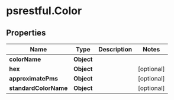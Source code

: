 # psrestful.Color

## Properties
Name | Type | Description | Notes
------------ | ------------- | ------------- | -------------
**colorName** | **Object** |  | 
**hex** | **Object** |  | [optional] 
**approximatePms** | **Object** |  | [optional] 
**standardColorName** | **Object** |  | [optional] 
